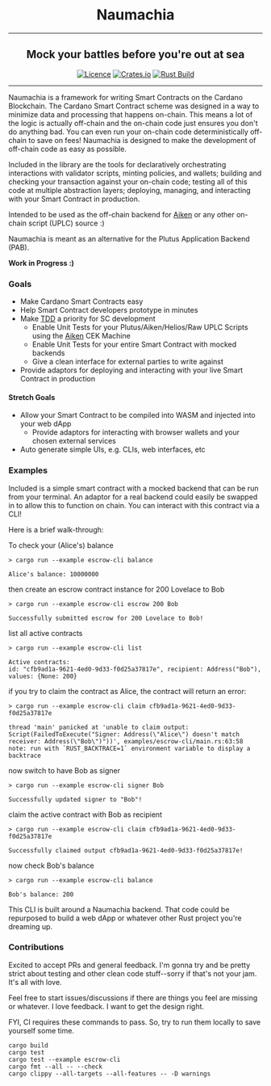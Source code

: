 <div align="center">
  <h1 align="center">Naumachia</h1>
  <hr />
    <h2 align="center" style="border-bottom: none">Mock your battles before you're out at sea</h2>

[![Licence](https://img.shields.io/github/license/MitchTurner/naumachia)](https://github.com/MitchTurner/naumachia/blob/main/LICENSE) 
[![Crates.io](https://img.shields.io/crates/v/naumachia)](https://crates.io/crates/naumachia)
[![Rust Build](https://github.com/MitchTurner/naumachia/actions/workflows/rust.yml/badge.svg?branch=master)](https://github.com/MitchTurner/naumachia/actions/workflows/rust.yml)

</div>

---

Naumachia is a framework for writing Smart Contracts on the Cardano Blockchain.
The Cardano Smart Contract scheme was designed in a way to minimize data and processing that happens on-chain.
This means a lot of the logic is actually off-chain and the on-chain code just ensures you don't do anything bad.
You can even run your on-chain code deterministically off-chain to save on fees!
Naumachia is designed to make the development of off-chain code as easy as possible. 

Included in the library are the tools for declaratively orchestrating interactions with validator scripts, 
minting policies, and wallets;
building and checking your transaction against your on-chain code;
testing all of this code at multiple abstraction layers;
deploying, managing, and interacting with your Smart Contract in production.

Intended to be used as the off-chain backend for [Aiken][1]
or any other on-chain script (UPLC) source :)

Naumachia is meant as an alternative for the Plutus Application Backend (PAB).

**Work in Progress :)**

### Goals
 - Make Cardano Smart Contracts easy
 - Help Smart Contract developers prototype in minutes
 - Make [TDD][2] a priority for SC development
   - Enable Unit Tests for your Plutus/Aiken/Helios/Raw UPLC Scripts using the [Aiken][1] CEK Machine
   - Enable Unit Tests for your entire Smart Contract with mocked backends
   - Give a clean interface for external parties to write against
 - Provide adaptors for deploying and interacting with your live Smart Contract in production
#### Stretch Goals
 - Allow your Smart Contract to be compiled into WASM and injected into your web dApp
   - Provide adaptors for interacting with browser wallets and your chosen external services
 - Auto generate simple UIs, e.g. CLIs, web interfaces, etc


### Examples
Included is a simple smart contract with a mocked backend that can be run from your terminal. An adaptor for a real
backend could easily be swapped in to allow this to function on chain. You can interact with this contract via a CLI! 

Here is a brief walk-through:

To check your (Alice's) balance
```
> cargo run --example escrow-cli balance

Alice's balance: 10000000
```

then create an escrow contract instance for 200 Lovelace to Bob
```
> cargo run --example escrow-cli escrow 200 Bob

Successfully submitted escrow for 200 Lovelace to Bob!
```

list all active contracts
```
> cargo run --example escrow-cli list

Active contracts:
id: "cfb9ad1a-9621-4ed0-9d33-f0d25a37817e", recipient: Address("Bob"), values: {None: 200}
```
if you try to claim the contract as Alice, the contract will return an error:
```
> cargo run --example escrow-cli claim cfb9ad1a-9621-4ed0-9d33-f0d25a37817e

thread 'main' panicked at 'unable to claim output: Script(FailedToExecute("Signer: Address(\"Alice\") doesn't match receiver: Address(\"Bob\")"))', examples/escrow-cli/main.rs:63:58
note: run with `RUST_BACKTRACE=1` environment variable to display a backtrace
```

now switch to have Bob as signer
```
> cargo run --example escrow-cli signer Bob

Successfully updated signer to "Bob"!
```

claim the active contract with Bob as recipient
```
> cargo run --example escrow-cli claim cfb9ad1a-9621-4ed0-9d33-f0d25a37817e

Successfully claimed output cfb9ad1a-9621-4ed0-9d33-f0d25a37817e!
```

now check Bob's balance
```
> cargo run --example escrow-cli balance

Bob's balance: 200
```
This CLI is built around a Naumachia backend. That code could be repurposed to build a web dApp or whatever other Rust
project you're dreaming up.

### Contributions
Excited to accept PRs and general feedback. 
I'm gonna try and be pretty strict about testing and other clean code stuff--sorry if that's not your jam. 
It's all with love.

Feel free to start issues/discussions if there are things you feel are missing or whatever.
I love feedback. I want to get the design right.

FYI, CI requires these commands to pass. So, try to run them locally to save yourself some time.
```
cargo build
cargo test
cargo test --example escrow-cli
cargo fmt --all -- --check
cargo clippy --all-targets --all-features -- -D warnings
```

[1]: https://github.com/txpipe/aiken
[2]: https://en.wikipedia.org/wiki/Test-driven_development
